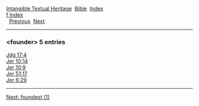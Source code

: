[Intangible Textual Heritage](../../index)  [Bible](../index) 
[Index](index)   
[f Index](_f_)  
  [Previous](c04487)  [Next](c04489) 

------------------------------------------------------------------------

### &lt;founder&gt; 5 entries

[Jdg 17:4](../kjv/jdg017.htm#004)  
[Jer 10:14](../kjv/jer010.htm#014)  
[Jer 10:9](../kjv/jer010.htm#009)  
[Jer 51:17](../kjv/jer051.htm#017)  
[Jer 6:29](../kjv/jer006.htm#029)  

------------------------------------------------------------------------

[Next: foundest (1)](c04489)
